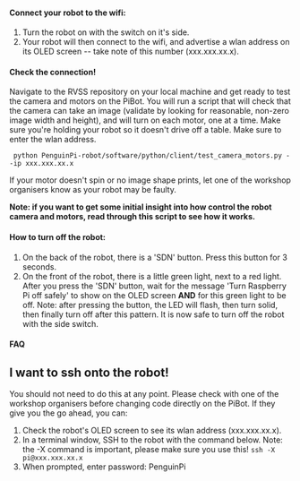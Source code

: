 #### Connect your robot to the wifi:
1. Turn the robot on with the switch on it's side.
2. Your robot will then connect to the wifi, and advertise a wlan address on its OLED screen -- take note of this number (xxx.xxx.xx.x).

#### Check the connection!
Navigate to the RVSS repository on your local machine and get ready to test the camera and motors on the PiBot. You will run a script that will check that the camera can take an image (validate by looking for reasonable, non-zero image width and height), and will turn on each motor, one at a time. Make sure you're holding your robot so it doesn't drive off a table. Make sure to enter the wlan address.

``` python PenguinPi-robot/software/python/client/test_camera_motors.py --ip xxx.xxx.xx.x```

If your motor doesn't spin or no image shape prints, let one of the workshop organisers know as your robot may be faulty.

**Note: if you want to get some initial insight into how control the robot camera and motors, read through this script to see how it works.**

#### How to turn off the robot:
1. On the back of the robot, there is a 'SDN' button. Press this button for 3 seconds.
2. On the front of the robot, there is a little green light, next to a red light. After you press the 'SDN' button, wait for the message 'Turn Raspberry Pi off safely' to show on the OLED screen **AND** for this green light to be off. Note: after pressing the button, the LED will flash, then turn solid, then finally turn off after this pattern. It is now safe to turn off the robot with the side switch.

#### FAQ
## I want to ssh onto the robot!
You should not need to do this at any point. Please check with one of the workshop organisers before changing code directly on the PiBot. If they give you the go ahead, you can:
1. Check the robot's OLED screen to see its wlan address (xxx.xxx.xx.x).
2. In a terminal window, SSH to the robot with the command below. Note: the -X command is important, please make sure you use this!
```ssh -X pi@xxx.xxx.xx.x```
3. When prompted, enter password: PenguinPi 
